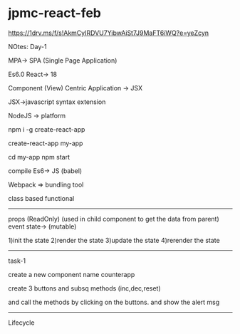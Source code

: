 # jpmc-react-feb



https://1drv.ms/f/s!AkmCyIRDVU7YibwAiSt7J9MaFT6iWQ?e=yeZcyn



NOtes: Day-1


MPA-> SPA (Single Page Application)

Es6.0 
React-> 18

Component (View) Centric Application   -> JSX

JSX->javascript syntax extension

NodeJS -> platform

npm i -g create-react-app

 create-react-app my-app

cd my-app
npm  start

compile  Es6-> JS (babel)

Webpack => bundling tool


class based
functional

--------------------------

props (ReadOnly) (used in child component to get the data from parent)
event
state-> (mutable)

1)init the state
2)render the state
3)update the state
4)rerender the state


----


task-1

create a new component name counterapp

create 3 buttons and subsq methods (inc,dec,reset)

and call the methods by clicking on the buttons. and show the alert msg




------------------

Lifecycle

